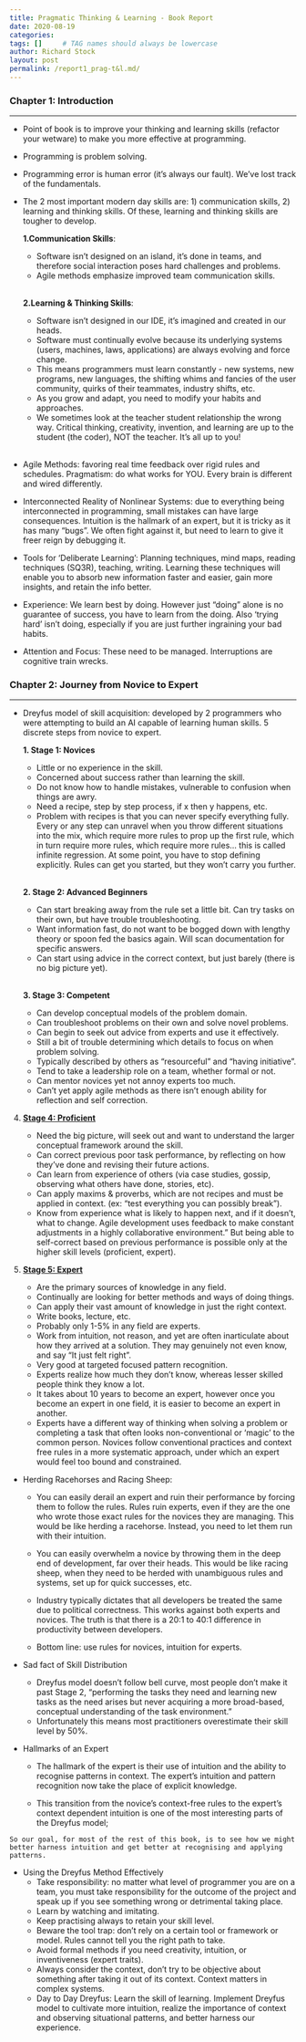 ```yaml
---
title: Pragmatic Thinking & Learning - Book Report
date: 2020-08-19
categories: 
tags: []     # TAG names should always be lowercase
author: Richard Stock
layout: post
permalink: /report1_prag-t&l.md/
---
```


### Chapter 1: Introduction
---

- Point of book is to improve your thinking and learning skills (refactor your wetware) to make you more effective at programming.
- Programming is problem solving.
- Programming error is human error (it’s always our fault). We’ve lost track of the fundamentals.
- The 2 most important modern day skills are: 1) communication skills, 2) learning and thinking skills.  Of these, learning and thinking skills are tougher to develop.  

    **1.Communication Skills**:
    - Software isn’t designed on an island, it’s done in teams, and therefore social interaction poses hard challenges and problems.
    - Agile methods emphasize improved team communication skills.
    <br/><br/>

    **2.Learning & Thinking Skills**:
    - Software isn’t designed in our IDE, it’s imagined and created in our heads.
    - Software must continually evolve because its underlying systems (users, machines, laws, applications) are always evolving and force change.  
    - This means programmers must learn constantly - new systems, new programs, new languages, the shifting whims and fancies of the user community, quirks of their teammates, industry shifts, etc.
    - As you grow and adapt, you need to modify your habits and approaches.
    - We sometimes look at the teacher student relationship the wrong way.  Critical thinking, creativity, invention, and learning are up to the student (the coder), NOT the teacher.  It’s all up to you!
    <br/><br/>

- Agile Methods:  favoring real time feedback over rigid rules and schedules.
Pragmatism:  do what works for YOU.  Every brain is different and wired differently.
- Interconnected Reality of Nonlinear Systems:  due to everything being interconnected in programming, small mistakes can have large consequences.
Intuition is the hallmark of an expert, but it is tricky as it has many “bugs”.  We often fight against it, but need to learn to give it freer reign by debugging it.
- Tools for ‘Deliberate Learning’:  Planning techniques, mind maps, reading techniques (SQ3R), teaching, writing.  Learning these techniques will enable you to absorb new information faster and easier, gain more insights, and retain the info better.
- Experience: We learn best by doing.  However just “doing” alone is no guarantee of success, you have to learn from the doing.  Also ‘trying hard’ isn’t doing, especially if you are just further ingraining your bad habits.  
- Attention and Focus:  These need to be managed.  Interruptions are cognitive train wrecks.

### Chapter 2: Journey from Novice to Expert
---
- Dreyfus model of skill acquisition:  developed by 2 programmers who were attempting to build an AI capable of learning human skills.  5 discrete steps from novice to expert.

    **1. Stage 1:  Novices**
    - Little or no experience in the skill.
    - Concerned about success rather than learning the skill.
    - Do not know how to handle mistakes, vulnerable to confusion when things are awry.
    - Need a recipe, step by step process, if x then y happens, etc.
    - Problem with recipes is that you can never specify everything fully. Every or any step can unravel when you throw different situations into the mix, which require more rules to prop up the first rule, which in turn require more rules, which require more rules… this is called infinite regression.  At some point, you have to stop defining explicitly.  Rules can get you started, but they won’t carry you further.
    <br/><br/>

    **2. Stage 2:  Advanced Beginners**
    - Can start breaking away from the rule set a little bit.  Can try tasks on their own, but have trouble troubleshooting.
    - Want information fast, do not want to be bogged down with lengthy theory or spoon fed the basics again.  Will scan documentation for specific answers.
    - Can start using advice in the correct context, but just barely (there is no big picture yet).
    <br/><br/>

    **3. Stage 3:  Competent**
    - Can develop conceptual models of the problem domain.  
    - Can troubleshoot problems on their own and solve novel problems.
    - Can begin to seek out advice from experts and use it effectively.
    - Still a bit of trouble determining which details to focus on when problem solving.
    - Typically described by others as “resourceful” and “having initiative”.
    - Tend to take a leadership role on a team, whether formal or not.
    - Can mentor novices yet not annoy experts too much.
    - Can’t yet apply agile methods as there isn’t enough ability for reflection and self correction. 
4. **<u>Stage 4:  Proficient</u>** 
    - Need the big picture, will seek out and want to understand the larger conceptual framework around the skill.
    - Can correct previous poor task performance, by reflecting on how they’ve done and revising their future actions.
    - Can learn from experience of others (via case studies, gossip, observing what others have done, stories, etc).
    - Can apply maxims & proverbs, which are not recipes and must be applied in context. (ex: “test everything you can possibly break”).
    - Know from experience what is likely to happen next, and if it doesn’t, what to change.
Agile development uses feedback to make constant adjustments in a highly collaborative environment.” But being able to self-correct based on previous performance is possible only at the higher skill levels (proficient, expert).

5. <u>**Stage 5:  Expert**</u> 
   - Are the primary sources of knowledge in any field.
   - Continually are looking for better methods and ways of doing things.
   - Can apply their vast amount of knowledge in just the right context.
   - Write books, lecture, etc.
   - Probably only 1-5% in any field are experts.
   - Work from intuition, not reason, and yet are often inarticulate about how they arrived at a solution. They may genuinely not even know, and say “It just felt right”.
   - Very good at targeted focused pattern recognition.
   - Experts realize how much they don’t know, whereas lesser skilled people think they know a lot.
   - It takes about 10 years to become an expert, however once you become an expert in one field, it is easier to become an expert in another.
   - Experts have a different way of thinking when solving a problem or completing a task that often looks non-conventional or ‘magic’ to the common person.  Novices follow conventional practices and context free rules in a more systematic approach, under which an expert would feel too bound and constrained.

- Herding Racehorses and Racing Sheep: 

  - You can easily derail an expert and ruin their performance by forcing them to follow the rules. Rules ruin experts, even if they are the one who wrote those exact rules for the novices they are managing. This would be like herding a racehorse. Instead, you need to let them run with their intuition.

  - You can easily overwhelm a novice by throwing them in the deep end of development, far over their heads. This would be like racing sheep, when they need to be herded with unambiguous rules and systems, set up for quick successes, etc.

  - Industry typically dictates that all developers be treated the same due to political correctness. This works against both experts and novices. The truth is that there is a 20:1 to 40:1 difference in productivity between developers. 

  - Bottom line: use rules for novices, intuition for experts.

- Sad fact of Skill Distribution

    - Dreyfus model doesn’t follow bell curve, most people don’t make it past Stage 2, “performing the tasks they need and learning new tasks as the need arises but never acquiring a more broad-based, conceptual understanding of the task environment.”
    - Unfortunately this means most practitioners overestimate their skill level by 50%. 
    
- Hallmarks of an Expert

    - The hallmark of the expert is their use of intuition and the ability to recognise patterns in context. The expert’s intuition and pattern recognition now take the place of explicit knowledge.

    - This transition from the novice’s context-free rules to the expert’s context dependent intuition is one of the most interesting parts of the Dreyfus model; 

```
So our goal, for most of the rest of this book, is to see how we might better harness intuition and get better at recognising and applying patterns.
```

- Using the Dreyfus Method Effectively
  - Take responsibility: no matter what level of programmer you are on a team, you must take responsibility for the outcome of the project and speak up if you see something wrong or detrimental taking place.
  - Learn by watching and imitating.
  - Keep practising always to retain your skill level.
  - Beware the tool trap: don’t rely on a certain tool or framework or model. Rules cannot tell you the right path to take. 
  - Avoid formal methods if you need creativity, intuition, or inventiveness (expert traits).
  - Always consider the context, don’t try to be objective about something after taking it out of its context. Context matters in complex systems. 
  - Day to Day Dreyfus: Learn the skill of learning. Implement Dreyfus model to cultivate more intuition, realize the importance of context and observing situational patterns, and better harness our experience.